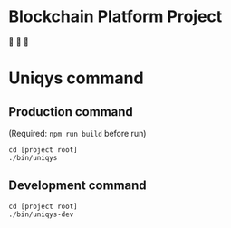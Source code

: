 # Blockchain Platform Project

:link: :link: :link:

# Uniqys command

## Production command

(Required: `npm run build` before run)

```
cd [project root]
./bin/uniqys
```

## Development command

```
cd [project root]
./bin/uniqys-dev
```
